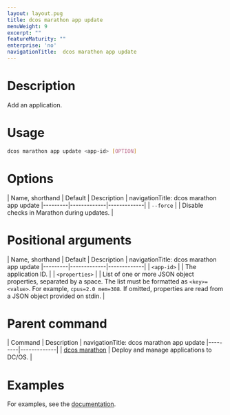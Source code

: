 ```yaml
---
layout: layout.pug
title: dcos marathon app update
menuWeight: 9
excerpt: ""
featureMaturity: ""
enterprise: 'no'
navigationTitle:  dcos marathon app update
---
```


<!-- This source repo for this topic is https://github.com/dcos/dcos-docs -->


# Description
Add an application.

# Usage

```bash
dcos marathon app update <app-id> [OPTION]
```

# Options

| Name, shorthand | Default | Description |
navigationTitle:  dcos marathon app update
|---------|-------------|-------------|
| `--force`   |             | Disable checks in Marathon during updates. |

# Positional arguments

| Name, shorthand | Default | Description |
navigationTitle:  dcos marathon app update
|---------|-------------|-------------|
| `<app-id>`   |             |  The application ID. |
| `<properties>`   |             |  List of one or more JSON object properties, separated by a space. The list must be formatted as `<key>=<value>`. For example, `cpus=2.0 mem=308`. If omitted, properties are read from a JSON object provided on stdin. |


# Parent command

| Command | Description |
navigationTitle:  dcos marathon app update
|---------|-------------|
| [dcos marathon](/1.9/cli/command-reference/dcos-marathon/) | Deploy and manage applications to DC/OS. |

# Examples

For examples, see the [documentation](/1.9/deploying-services/update-user-service/).
